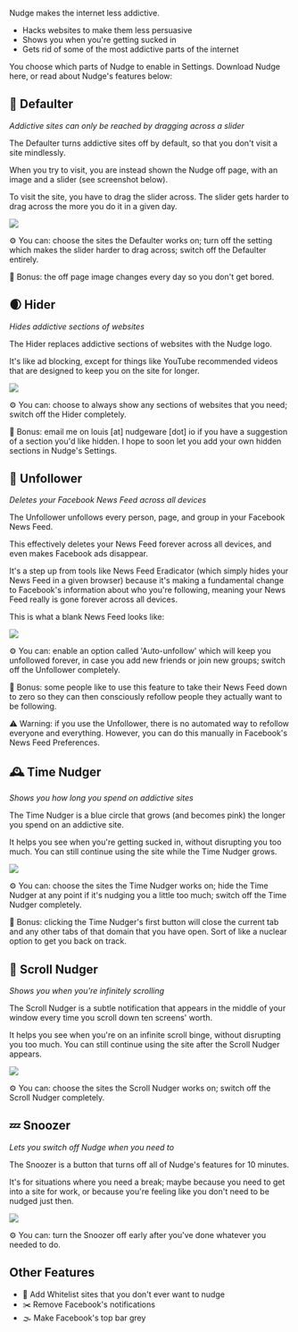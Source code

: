 Nudge makes the internet less addictive.

- Hacks websites to make them less persuasive
- Shows you when you're getting sucked in
- Gets rid of some of the most addictive parts of the internet

You choose which parts of Nudge to enable in Settings. Download Nudge here, or read about Nudge's features below:

## 🚷 Defaulter

*Addictive sites can only be reached by dragging across a slider*

The Defaulter turns addictive sites off by default, so that you don't visit a site mindlessly.

When you try to visit, you are instead shown the Nudge off page, with an image and a slider (see screenshot below).

To visit the site, you have to drag the slider across. The slider gets harder to drag across the more you do it in a given day.

![](docs/img/defaulter.gif)

⚙️ You can: choose the sites the Defaulter works on; turn off the setting which makes the slider harder to drag across; switch off the Defaulter entirely.

💎 Bonus: the off page image changes every day so you don't get bored.

## 🌒 Hider

*Hides addictive sections of websites*

The Hider replaces addictive sections of websites with the Nudge logo.

It's like ad blocking, except for things like YouTube recommended videos that are designed to keep you on the site for longer.

![](docs/img/hider.gif)

⚙️ You can: choose to always show any sections of websites that you need; switch off the Hider completely.

💎 Bonus: email me on louis [at] nudgeware [dot] io if you have a suggestion of a section you'd like hidden. I hope to soon let you add your own hidden sections in Nudge's Settings.

## 👋 Unfollower

*Deletes your Facebook News Feed across all devices*

The Unfollower unfollows every person, page, and group in your Facebook News Feed.

This effectively deletes your News Feed forever across all devices, and even makes Facebook ads disappear.

It's a step up from tools like News Feed Eradicator (which simply hides your News Feed in a given browser) because it's making a fundamental change to Facebook's information about who you're following, meaning your News Feed really is gone forever across all devices.

This is what a blank News Feed looks like:

![](docs/img/unfollower.png)

⚙️ You can: enable an option called 'Auto-unfollow' which will keep you unfollowed forever, in case you add new friends or join new groups; switch off the Unfollower completely.

💎 Bonus: some people like to use this feature to take their News Feed down to zero so they can then consciously refollow people they actually want to be following.

⚠️ Warning: if you use the Unfollower, there is no automated way to refollow everyone and everything. However, you can do this manually in Facebook's News Feed Preferences.

## 🕰 Time Nudger

*Shows you how long you spend on addictive sites*

The Time Nudger is a blue circle that grows (and becomes pink) the longer you spend on an addictive site.

It helps you see when you're getting sucked in, without disrupting you too much. You can still continue using the site while the Time Nudger grows.

![](docs/img/timenudger.png)

⚙️ You can: choose the sites the Time Nudger works on; hide the Time Nudger at any point if it's nudging you a little too much; switch off the Time Nudger completely.

💎 Bonus: clicking the Time Nudger's first button will close the current tab and any other tabs of that domain that you have open. Sort of like a nuclear option to get you back on track.

## 🧻 Scroll Nudger

*Shows you when you're infinitely scrolling*

The Scroll Nudger is a subtle notification that appears in the middle of your window every time you scroll down ten screens' worth.

It helps you see when you're on an infinite scroll binge, without disrupting you too much. You can still continue using the site after the Scroll Nudger appears.

![](docs/img/scrollnudger.gif)

⚙️ You can: choose the sites the Scroll Nudger works on; switch off the Scroll Nudger completely.

## 💤 Snoozer

*Lets you switch off Nudge when you need to*

The Snoozer is a button that turns off all of Nudge's features for 10 minutes.

It's for situations where you need a break; maybe because you need to get into a site for work, or because you're feeling like you don't need to be nudged just then.

![](docs/img/snoozer.png)

⚙️ You can: turn the Snoozer off early after you've done whatever you needed to do.

## Other Features

- 🌼 Add Whitelist sites that you don't ever want to nudge
- ✂️ Remove Facebook's notifications
- 🌫️ Make Facebook's top bar grey
